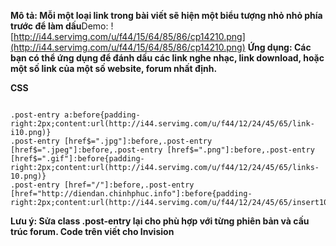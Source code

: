 **Mô tả: Mỗi một loại link trong bài viết sẽ hiện một biểu tượng nhỏ nhỏ phía trước để làm dấu**Demo: ![http://i44.servimg.com/u/f44/15/64/85/86/cp14210.png](http://i44.servimg.com/u/f44/15/64/85/86/cp14210.png)
**Ứng dụng: Các bạn có thể ứng dụng để đánh dấu các link nghe nhạc, link download, hoặc một số link của một số website, forum nhất định.**

**CSS**

```

.post-entry a:before{padding-right:2px;content:url(http://i44.servimg.com/u/f44/12/24/45/65/link-i10.png)}
.post-entry [href$=".jpg"]:before,.post-entry [href$=".jpeg"]:before,.post-entry [href$=".png"]:before,.post-entry [href$=".gif"]:before{padding-right:2px;content:url(http://i44.servimg.com/u/f44/12/24/45/65/links-10.png)}
.post-entry [href="/"]:before,.post-entry [href="http://diendan.chinhphuc.info"]:before{padding-right:2px;content:url(http://i44.servimg.com/u/f44/12/24/45/65/insert10.png)!important}

```
**Lưu ý: Sửa class .post-entry lại cho phù hợp với từng phiên bản và cấu trúc forum. Code trên viết cho Invision**

